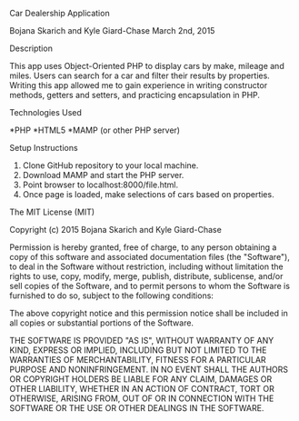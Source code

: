 Car Dealership Application

Bojana Skarich and Kyle Giard-Chase March 2nd, 2015

Description

This app uses Object-Oriented PHP to display cars by make, mileage and miles. Users can search for a car and filter their results by properties. Writing this app allowed me to gain experience in writing constructor methods, getters and setters, and practicing encapsulation in PHP. 

Technologies Used 

*PHP
*HTML5
*MAMP (or other PHP server)

Setup Instructions

1. Clone GitHub repository to your local machine.
2. Download MAMP and start the PHP server.
3. Point browser to localhost:8000/file.html.
4. Once page is loaded, make selections of cars based on properties.

The MIT License (MIT)

Copyright (c) 2015 Bojana Skarich and Kyle Giard-Chase

Permission is hereby granted, free of charge, to any person obtaining a copy of this software and associated documentation files (the "Software"), to deal in the Software without restriction, including without limitation the rights to use, copy, modify, merge, publish, distribute, sublicense, and/or sell copies of the Software, and to permit persons to whom the Software is furnished to do so, subject to the following conditions:

The above copyright notice and this permission notice shall be included in all copies or substantial portions of the Software.

THE SOFTWARE IS PROVIDED "AS IS", WITHOUT WARRANTY OF ANY KIND, EXPRESS OR IMPLIED, INCLUDING BUT NOT LIMITED TO THE WARRANTIES OF MERCHANTABILITY, FITNESS FOR A PARTICULAR PURPOSE AND NONINFRINGEMENT. IN NO EVENT SHALL THE AUTHORS OR COPYRIGHT HOLDERS BE LIABLE FOR ANY CLAIM, DAMAGES OR OTHER LIABILITY, WHETHER IN AN ACTION OF CONTRACT, TORT OR OTHERWISE, ARISING FROM, OUT OF OR IN CONNECTION WITH THE SOFTWARE OR THE USE OR OTHER DEALINGS IN THE SOFTWARE.